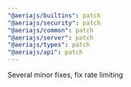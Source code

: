 ```yaml
---
"@aeriajs/builtins": patch
"@aeriajs/security": patch
"@aeriajs/common": patch
"@aeriajs/server": patch
"@aeriajs/types": patch
"@aeriajs/api": patch
---
```


Several minor fixes, fix rate limiting
